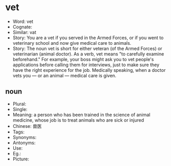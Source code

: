 # vet

- Word: vet
- Cognate: 
- Similar: vat
- Story: You are a vet if you served in the Armed Forces, or if you went to veterinary school and now give medical care to animals.
- Story: The noun vet is short for either veteran (of the Armed Forces) or veterinarian (animal doctor). As a verb, vet means "to carefully examine beforehand." For example, your boss might ask you to vet people's applications before calling them for interviews, just to make sure they have the right experience for the job. Medically speaking, when a doctor vets you — or an animal — medical care is given.

## noun

- Plural: 
- Single: 
- Meaning: a person who has been trained in the science of animal medicine, whose job is to treat animals who are sick or injured
- Chinese: 兽医
- Tags: 
- Synonyms: 
- Antonyms: 
- Use: 
- Eg.: 
- Picture: 

